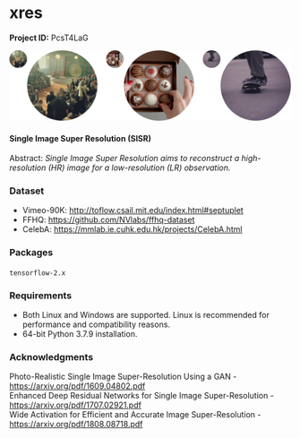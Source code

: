 # xres

**Project ID:** PcsT4LaG

![alt text](https://github.com/epochlab/xres/blob/main/sample.png)

#### Single Image Super Resolution (SISR)
Abstract: *Single Image Super Resolution aims to reconstruct a high-resolution (HR) image for a low-resolution (LR) observation.*

### Dataset
- Vimeo-90K: http://toflow.csail.mit.edu/index.html#septuplet<br />
- FFHQ: https://github.com/NVlabs/ffhq-dataset<br />
- CelebA: https://mmlab.ie.cuhk.edu.hk/projects/CelebA.html

### Packages

`tensorflow-2.x`

### Requirements
- Both Linux and Windows are supported. Linux is recommended for performance and compatibility reasons.
- 64-bit Python 3.7.9 installation.

### Acknowledgments
Photo-Realistic Single Image Super-Resolution Using a GAN - https://arxiv.org/pdf/1609.04802.pdf<br />
Enhanced Deep Residual Networks for Single Image Super-Resolution - https://arxiv.org/pdf/1707.02921.pdf<br />
Wide Activation for Efficient and Accurate Image Super-Resolution - https://arxiv.org/pdf/1808.08718.pdf

